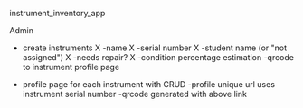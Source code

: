 instrument_inventory_app

Admin


- create instruments
  X  -name
  X  -serial number
  X  -student name (or "not assigned")
  X  -needs repair?
  X  -condition percentage estimation
    -qrcode to instrument profile page

- profile page for each instrument with CRUD
    -profile unique url uses instrument serial number
    -qrcode generated with above link
